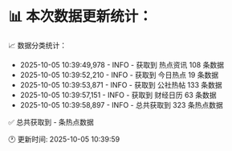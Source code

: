 📊 本次数据更新统计：
==========================

📈 数据分类统计：
- 2025-10-05 10:39:49,978 - INFO - 获取到 热点资讯 108 条数据
- 2025-10-05 10:39:52,210 - INFO - 获取到 今日热点 19 条数据
- 2025-10-05 10:39:53,871 - INFO - 获取到 公社热帖 133 条数据
- 2025-10-05 10:39:57,151 - INFO - 获取到 财经日历 63 条数据
- 2025-10-05 10:39:58,897 - INFO - 总共获取到 323 条热点数据

✅ 总共获取到 - 条热点数据

🕐 更新时间: 2025-10-05 10:39:59
